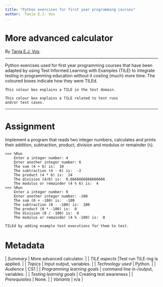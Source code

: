 ```yaml
---
title: "Python exercises for first year programming courses"
author:  Tanja E.J. Vos
...
```


# More advanced calculator

By [Tanja E.J. Vos](https://www.tanjavos.com).

------------------------------------------------------------------------

Python exercises used for first year programming courses that
have been adapted by using Test Informed Learning with Examples (TILE)
to integrate testing in programming education without it costing (much)
more time. The coloured boxes indicate how they were TILEd.

```testdomaintile
This colour box explains a TILE in the test domain.
```

```testruntile
This colour box explains a TILE related to test runs 
and/or test cases.
```
------------------------------------------------------------------------

# Assignment

Implement a program that reads two integer numbers, calculates and prints their addition, subtraction, product, division and modulus or remainder (`%`).

```
>>> %Run 
    Enter a integer number: 4
    Enter another integer number: 6
    The sum (4 + 6) is:  10
    The subtraction (4 - 6) is:  -2
    The product (4 * 6) is:  24
    The division (4/6) is:  0.6666666666666666
    The modulus or remainder (4 % 6) is:  4
>>> %Run 
    Enter a integer number: 0
    Enter another integer number: -100
    The sum (0 + -100) is:  -100
    The subtraction (0 - -100) is:  100
    The product (0 * -100) is:  0
    The division (0 / -100) is:  0
    The modulus or remainder (4 % -100) is:  0
```

```testruntile
TILEd by adding example test executions for them to test.
```


# Metadata

| _Summary_ | More advanced calculator. |
| _TILE aspects_ |Test run TILE-ing is applied. |
| _Topics_ | Input output, variables. |
| _Technology used_ | Python. |
| _Audience_ | CS1 |
| _Programming learning goals_ | command line in-/output, variables. |
| _Testing learning goals_ | Creating test awareness |
| _Prerequisites_ | None. |
| _Variants_ | n/a |